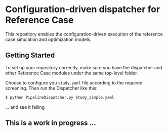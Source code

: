 # Configuration-driven dispatcher for Reference Case

This repository enables the configuration-driven execution of the reference case simulation and optimization models. 


## Getting Started
To set up your repository correctly, make sure you have the dispatcher and other Reference Case modules under the same top-level folder.

Choose to configure you ``study.yaml`` file according to the required screening. Then run the Dispatcher like this:
````bash
$ python PipelineDispatcher.py Study_simple.yaml
````

... and see it failing

## This is a work in progress ...
